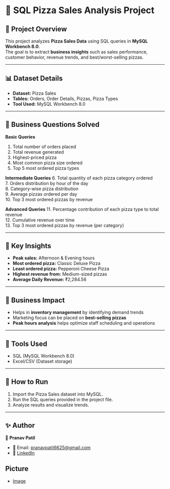 # 🍕 SQL Pizza Sales Analysis Project

## 🔹 Project Overview
This project analyzes **Pizza Sales Data** using SQL queries in **MySQL Workbench 8.0**.  
The goal is to extract **business insights** such as sales performance, customer behavior, revenue trends, and best/worst-selling pizzas.

---

## 📊 Dataset Details
- **Dataset:** Pizza Sales  
- **Tables:** Orders, Order Details, Pizzas, Pizza Types  
- **Tool Used:** MySQL Workbench 8.0  

---

## 🔹 Business Questions Solved
**Basic Queries**
1. Total number of orders placed  
2. Total revenue generated  
3. Highest-priced pizza  
4. Most common pizza size ordered  
5. Top 5 most ordered pizza types  

**Intermediate Queries**
6. Total quantity of each pizza category ordered  
7. Orders distribution by hour of the day  
8. Category-wise pizza distribution  
9. Average pizzas ordered per day  
10. Top 3 most ordered pizzas by revenue  

**Advanced Queries**
11. Percentage contribution of each pizza type to total revenue  
12. Cumulative revenue over time  
13. Top 3 most ordered pizzas by revenue (per category)  

---

## 🔹 Key Insights
- **Peak sales:** Afternoon & Evening hours  
- **Most ordered pizza:** Classic Deluxe Pizza  
- **Least ordered pizza:** Pepperoni Cheese Pizza  
- **Highest revenue from:** Medium-sized pizzas  
- **Average Daily Revenue:** ₹2,284.56  

---

## 🔹 Business Impact
- Helps in **inventory management** by identifying demand trends  
- Marketing focus can be placed on **best-selling pizzas**  
- **Peak hours analysis** helps optimize staff scheduling and operations  

---

## 🔹 Tools Used
- SQL (MySQL Workbench 8.0)  
- Excel/CSV (Dataset storage)  

---

## 🚀 How to Run
1. Import the Pizza Sales dataset into MySQL.  
2. Run the SQL queries provided in the project file.  
3. Analyze results and visualize trends.  

---

## ✨ Author
👤 **Pranav Patil**  
- 📧 Email: pranavpatil6625@gmail.com  
- 🔗 [LinkedIn](https://www.linkedin.com/in/pranav-patil-e03042004)  

## Picture
- [Image](https://github.com/pranavpatil6625-Analyst/Sql-Pizza-Sales/blob/main/pizzaSales.png)
